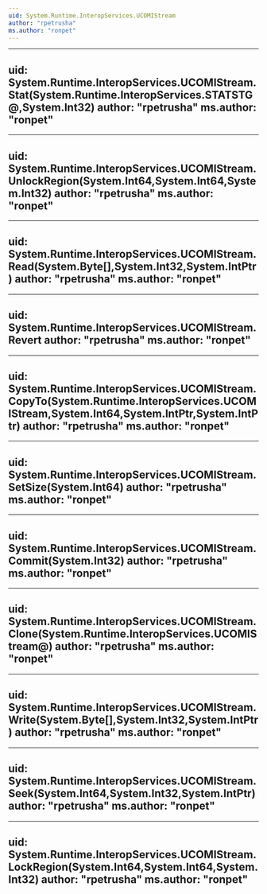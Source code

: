 ```yaml
---
uid: System.Runtime.InteropServices.UCOMIStream
author: "rpetrusha"
ms.author: "ronpet"
---
```


---
uid: System.Runtime.InteropServices.UCOMIStream.Stat(System.Runtime.InteropServices.STATSTG@,System.Int32)
author: "rpetrusha"
ms.author: "ronpet"
---

---
uid: System.Runtime.InteropServices.UCOMIStream.UnlockRegion(System.Int64,System.Int64,System.Int32)
author: "rpetrusha"
ms.author: "ronpet"
---

---
uid: System.Runtime.InteropServices.UCOMIStream.Read(System.Byte[],System.Int32,System.IntPtr)
author: "rpetrusha"
ms.author: "ronpet"
---

---
uid: System.Runtime.InteropServices.UCOMIStream.Revert
author: "rpetrusha"
ms.author: "ronpet"
---

---
uid: System.Runtime.InteropServices.UCOMIStream.CopyTo(System.Runtime.InteropServices.UCOMIStream,System.Int64,System.IntPtr,System.IntPtr)
author: "rpetrusha"
ms.author: "ronpet"
---

---
uid: System.Runtime.InteropServices.UCOMIStream.SetSize(System.Int64)
author: "rpetrusha"
ms.author: "ronpet"
---

---
uid: System.Runtime.InteropServices.UCOMIStream.Commit(System.Int32)
author: "rpetrusha"
ms.author: "ronpet"
---

---
uid: System.Runtime.InteropServices.UCOMIStream.Clone(System.Runtime.InteropServices.UCOMIStream@)
author: "rpetrusha"
ms.author: "ronpet"
---

---
uid: System.Runtime.InteropServices.UCOMIStream.Write(System.Byte[],System.Int32,System.IntPtr)
author: "rpetrusha"
ms.author: "ronpet"
---

---
uid: System.Runtime.InteropServices.UCOMIStream.Seek(System.Int64,System.Int32,System.IntPtr)
author: "rpetrusha"
ms.author: "ronpet"
---

---
uid: System.Runtime.InteropServices.UCOMIStream.LockRegion(System.Int64,System.Int64,System.Int32)
author: "rpetrusha"
ms.author: "ronpet"
---
